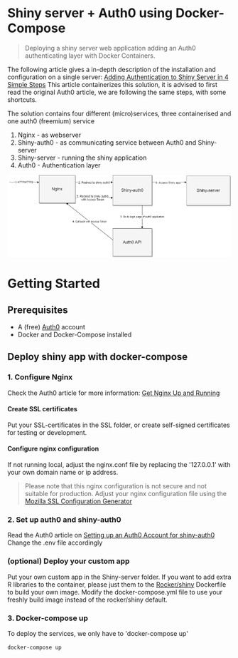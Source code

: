 # Shiny server + Auth0 using Docker-Compose
> Deploying a shiny server web application adding an Auth0 authenticating layer with Docker Containers. 

The following article gives a in-depth description of the installation and configuration on a single server: [Adding Authentication to Shiny Server in 4 Simple Steps](https://auth0.com/blog/adding-authentication-to-shiny-server/) This article containerizes this solution, it is advised to first read the original Auth0 article, we are following the same steps, with some shortcuts. 

The solution contains four different (micro)services, three containerised and one auth0 (freemium) service
1. Nginx - as webserver
2. Shiny-auth0 - as communicating service between Auth0 and Shiny-server
3. Shiny-server - running the shiny application
4. Auth0 - Authentication layer

![Visual Overview of the microservices and the flow](Visual%20Overview.png)


# Getting Started
## Prerequisites
- A (free) [Auth0](https://auth0.com/) account 
- Docker and Docker-Compose installed


## Deploy shiny app with docker-compose
### 1. Configure Nginx
 Check the Auth0 article for more information: [Get Nginx Up and Running](https://auth0.com/blog/adding-authentication-to-shiny-server/#Step-2--Get-Nginx-Up-and-Running)

#### Create SSL certificates
Put your SSL-certificates in the SSL folder, or create self-signed certificates for testing or development. 

#### Configure nginx configuration
If not running local, adjust the nginx.conf file by replacing the '127.0.0.1' with your own domain name or ip address.

> Please note that this nginx configuration is not secure and not suitable for production. Adjust your nginx configuration file using the [Mozilla SSL Configuration Generator](https://ssl-config.mozilla.org/)

### 2. Set up auth0 and shiny-auth0
Read the Auth0 article on [Setting up an Auth0 Account for shiny-auth0](https://auth0.com/blog/adding-authentication-to-shiny-server/#Step-3--Setting-up-an-Auth0-Account-for-shiny-auth0) Change the .env file accordingly

### (optional) Deploy your custom app
Put your own custom app in the Shiny-server folder. If you want to add extra R libraries to the container, please just them to the [Rocker/shiny](https://hub.docker.com/r/rocker/shiny/) Dockerfile to build your own image. Modify the docker-compose.yml file to use your freshly build image instead of the rocker/shiny default. 


### 3. Docker-compose up
To deploy the services, we only have to 'docker-compose up'
``` cmd
docker-compose up
```




